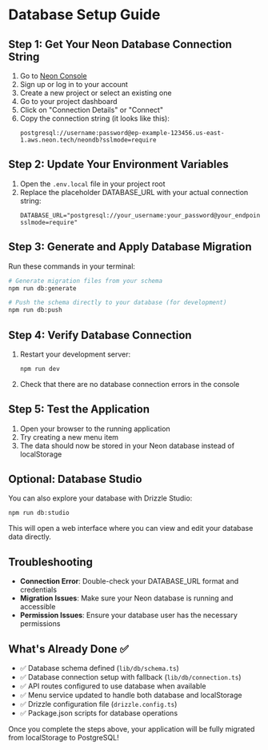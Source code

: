# Database Setup Guide

## Step 1: Get Your Neon Database Connection String

1. Go to [Neon Console](https://console.neon.tech/)
2. Sign up or log in to your account
3. Create a new project or select an existing one
4. Go to your project dashboard
5. Click on "Connection Details" or "Connect"
6. Copy the connection string (it looks like this):
   ```
   postgresql://username:password@ep-example-123456.us-east-1.aws.neon.tech/neondb?sslmode=require
   ```

## Step 2: Update Your Environment Variables

1. Open the `.env.local` file in your project root
2. Replace the placeholder DATABASE_URL with your actual connection string:
   ```env
   DATABASE_URL="postgresql://your_username:your_password@your_endpoint/your_database?sslmode=require"
   ```

## Step 3: Generate and Apply Database Migration

Run these commands in your terminal:

```bash
# Generate migration files from your schema
npm run db:generate

# Push the schema directly to your database (for development)
npm run db:push
```

## Step 4: Verify Database Connection

1. Restart your development server:

   ```bash
   npm run dev
   ```

2. Check that there are no database connection errors in the console

## Step 5: Test the Application

1. Open your browser to the running application
2. Try creating a new menu item
3. The data should now be stored in your Neon database instead of localStorage

## Optional: Database Studio

You can also explore your database with Drizzle Studio:

```bash
npm run db:studio
```

This will open a web interface where you can view and edit your database data directly.

## Troubleshooting

- **Connection Error**: Double-check your DATABASE_URL format and credentials
- **Migration Issues**: Make sure your Neon database is running and accessible
- **Permission Issues**: Ensure your database user has the necessary permissions

## What's Already Done ✅

- ✅ Database schema defined (`lib/db/schema.ts`)
- ✅ Database connection setup with fallback (`lib/db/connection.ts`)
- ✅ API routes configured to use database when available
- ✅ Menu service updated to handle both database and localStorage
- ✅ Drizzle configuration file (`drizzle.config.ts`)
- ✅ Package.json scripts for database operations

Once you complete the steps above, your application will be fully migrated from localStorage to PostgreSQL!

